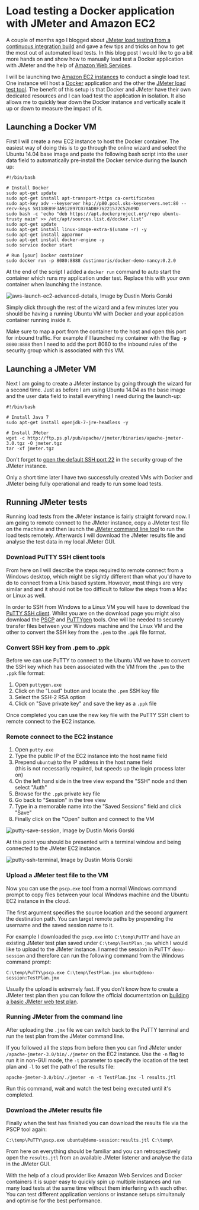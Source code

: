 ﻿<!--
	Tags: jmeter docker aws cloud
-->

# Load testing a Docker application with JMeter and Amazon EC2

A couple of months ago I blogged about [JMeter load testing from a continuous integration build](https://dusted.codes/jmeter-load-testing-from-a-continuous-integration-build) and gave a few tips and tricks on how to get the most out of automated load tests. In this blog post I would like to go a bit more hands on and show how to manually load test a Docker application with JMeter and the help of [Amazon Web Services](https://aws.amazon.com/).

I will be launching two [Amazon EC2 instances](https://aws.amazon.com/ec2/) to conduct a single load test. One instance will host a [Docker](https://www.docker.com/) application and the other the [JMeter load test tool](http://jmeter.apache.org/). The benefit of this setup is that Docker and JMeter have their own dedicated resources and I can load test the application in isolation. It also allows me to quickly tear down the Docker instance and vertically scale it up or down to measure the impact of it.

## Launching a Docker VM

First I will create a new EC2 instance to host the Docker container. The easiest way of doing this is to go through the online wizard and select the Ubuntu 14.04 base image and paste the following bash script into the user data field to automatically pre-install the Docker service during the launch up:

<pre><code>#!/bin/bash

# Install Docker
sudo apt-get update
sudo apt-get install apt-transport-https ca-certificates
sudo apt-key adv --keyserver hkp://p80.pool.sks-keyservers.net:80 --recv-keys 58118E89F3A912897C070ADBF76221572C52609D
sudo bash -c 'echo "deb https://apt.dockerproject.org/repo ubuntu-trusty main" >> /etc/apt/sources.list.d/docker.list'
sudo apt-get update
sudo apt-get install linux-image-extra-$(uname -r) -y
sudo apt-get install apparmor
sudo apt-get install docker-engine -y
sudo service docker start

# Run [your] Docker container
sudo docker run -p 8080:8888 dustinmoris/docker-demo-nancy:0.2.0
</code></pre>

At the end of the script I added a `docker run` command to auto start the container which runs my application under test. Replace this with your own container when launching the instance.

<img src="https://storage.googleapis.com/dustedcodes/images/blog-posts/2016-09-27/29654177530_6e5a15a96d_o.png" alt="aws-launch-ec2-advanced-details, Image by Dustin Moris Gorski">

Simply click through the rest of the wizard and a few minutes later you should be having a running Ubuntu VM with Docker and your application container running inside it.

Make sure to map a port from the container to the host and open this port for inbound traffic. For example if I launched my container with the flag `-p 8080:8888` then I need to add the port 8080 to the inbound rules of the security group which is associated with this VM.

## Launching a JMeter VM

Next I am going to create a JMeter instance by going through the wizard for a second time. Just as before I am using Ubuntu 14.04 as the base image and the user data field to install everything I need during the launch-up:

<pre><code>#!/bin/bash

# Install Java 7
sudo apt-get install openjdk-7-jre-headless -y

# Install JMeter
wget -c http://ftp.ps.pl/pub/apache//jmeter/binaries/apache-jmeter-3.0.tgz -O jmeter.tgz
tar -xf jmeter.tgz</code></pre>

Don't forget to [open the default SSH port 22](http://docs.aws.amazon.com/AWSEC2/latest/UserGuide/authorizing-access-to-an-instance.html) in the security group of the JMeter instance.

Only a short time later I have two successfully created VMs with Docker and JMeter being fully operational and ready to run some load tests.

## Running JMeter tests

Running load tests from the JMeter instance is fairly straight forward now. I am going to remote connect to the JMeter instance, copy a JMeter test file on the machine and then launch the [JMeter command line tool](http://jmeter.apache.org/usermanual/get-started.html#non_gui) to run the load tests remotely. Afterwards I will download the JMeter results file and analyse the test data in my local JMeter GUI.

### Download PuTTY SSH client tools

From here on I will describe the steps required to remote connect from a Windows desktop, which might be slightly different than what you'd have to do to connect from a Unix based system. However, most things are very similar and and it should not be too difficult to follow the steps from a Mac or Linux as well.

In order to SSH from Windows to a Linux VM you will have to download the [PuTTY SSH client](http://www.chiark.greenend.org.uk/~sgtatham/putty/download.html). Whilst you are on the download page you might also download the [PSCP](https://the.earth.li/~sgtatham/putty/latest/x86/pscp.exe) and [PuTTYgen](https://the.earth.li/~sgtatham/putty/latest/x86/puttygen.exe) tools. One will be needed to securely transfer files between your Windows machine and the Linux VM and the other to convert the SSH key from the `.pem` to the `.ppk` file format.

### Convert SSH key from .pem to .ppk

Before we can use PuTTY to connect to the Ubuntu VM we have to convert the SSH key which has been associated with the VM from the `.pem` to the `.ppk` file format:

1. Open `puttygen.exe`
2. Click on the &quot;Load&quot; button and locate the `.pem` SSH key file
3. Select the SSH-2 RSA option
4. Click on &quot;Save private key&quot; and save the key as a `.ppk` file

Once completed you can use the new key file with the PuTTY SSH client to remote connect to the EC2 instance.

### Remote connect to the EC2 instance

1. Open `putty.exe`
2. Type the public IP of the EC2 instance into the host name field
3. Prepend `ubuntu@` to the IP address in the host name field<br />(this is not necessarily required, but speeds up the login process later on)
4. On the left hand side in the tree view expand the &quot;SSH&quot; node and then select &quot;Auth&quot;
5. Browse for the `.ppk` private key file
6. Go back to &quot;Session&quot; in the tree view
7. Type in a memorable name into the &quot;Saved Sessions&quot; field and click &quot;Save&quot;
8. Finally click on the &quot;Open&quot; button and connect to the VM

<img src="https://storage.googleapis.com/dustedcodes/images/blog-posts/2016-09-27/29322755824_be4874c21b_o.png" alt="putty-save-session, Image by Dustin Moris Gorski">

At this point you should be presented with a terminal window and being connected to the JMeter EC2 instance.

<img src="https://storage.googleapis.com/dustedcodes/images/blog-posts/2016-09-27/29949798345_8da765d601_o.png" alt="putty-ssh-terminal, Image by Dustin Moris Gorski">

### Upload a JMeter test file to the VM

Now you can use the `pscp.exe` tool from a normal Windows command prompt to copy files between your local Windows machine and the Ubuntu EC2 instance in the cloud.

The first argument specifies the source location and the second argument the destination path. You can target remote paths by prepending the username and the saved session name to it.

For example I downloaded the `pscp.exe` into `C:\temp\PuTTY` and have an existing JMeter test plan saved under `C:\temp\TestPlan.jmx` which I would like to upload to the JMeter instance. I named the session in PuTTY `demo-session` and therefore can run the following command from the Windows command prompt:

<pre><code>C:\temp\PuTTY\pscp.exe C:\temp\TestPlan.jmx ubuntu@demo-session:TestPlan.jmx</code></pre>

Usually the upload is extremely fast. If you don't know how to create a JMeter test plan then you can follow the official documentation on [building a basic JMeter web test plan](http://jmeter.apache.org/usermanual/build-web-test-plan.html).

### Running JMeter from the command line

After uploading the `.jmx` file we can switch back to the PuTTY terminal and run the test plan from the JMeter command line.

If you followed all the steps from before then you can find JMeter under `/apache-jmeter-3.0/bin/./jmeter` on the EC2 instance. Use the `-n` flag to run it in non-GUI mode, the `-t` parameter to specify the location of the test plan and `-l` to set the path of the results file:

<pre><code>apache-jmeter-3.0/bin/./jmeter -n -t TestPlan.jmx -l results.jtl</code></pre>

Run this command, wait and watch the test being executed until it's completed.

### Download the JMeter results file

Finally when the test has finished you can download the results file via the PSCP tool again:

<pre><code>C:\temp\PuTTY\pscp.exe ubuntu@demo-session:results.jtl C:\temp\</code></pre>

From here on everything should be familiar and you can retrospectively open the `results.jtl` from an available JMeter listener and analyse the data in the JMeter GUI.

With the help of a cloud provider like Amazon Web Services and Docker containers it is super easy to quickly spin up multiple instances and run many load tests at the same time without them interfering with each other. You can test different application versions or instance setups simultanuly and optimise for the best performance.